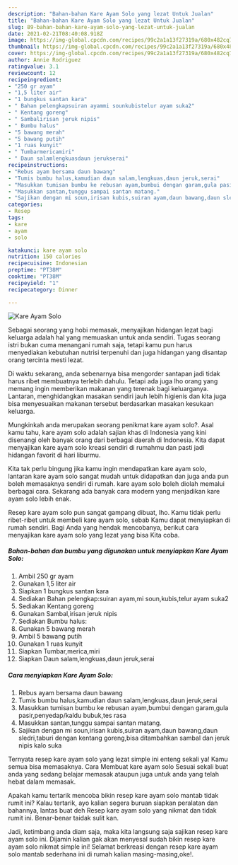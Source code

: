 ```yaml
---
description: "Bahan-bahan Kare Ayam Solo yang lezat Untuk Jualan"
title: "Bahan-bahan Kare Ayam Solo yang lezat Untuk Jualan"
slug: 89-bahan-bahan-kare-ayam-solo-yang-lezat-untuk-jualan
date: 2021-02-21T08:40:08.918Z
image: https://img-global.cpcdn.com/recipes/99c2a1a13f27319a/680x482cq70/kare-ayam-solo-foto-resep-utama.jpg
thumbnail: https://img-global.cpcdn.com/recipes/99c2a1a13f27319a/680x482cq70/kare-ayam-solo-foto-resep-utama.jpg
cover: https://img-global.cpcdn.com/recipes/99c2a1a13f27319a/680x482cq70/kare-ayam-solo-foto-resep-utama.jpg
author: Annie Rodriguez
ratingvalue: 3.1
reviewcount: 12
recipeingredient:
- "250 gr ayam"
- "1,5 liter air"
- "1 bungkus santan kara"
- " Bahan pelengkapsuiran ayammi sounkubistelur ayam suka2"
- " Kentang goreng"
- " Sambalirisan jeruk nipis"
- " Bumbu halus"
- "5 bawang merah"
- "5 bawang putih"
- "1 ruas kunyit"
- " Tumbarmericamiri"
- " Daun salamlengkuasdaun jerukserai"
recipeinstructions:
- "Rebus ayam bersama daun bawang"
- "Tumis bumbu halus,kamudian daun salam,lengkuas,daun jeruk,serai"
- "Masukkan tumisan bumbu ke rebusan ayam,bumbui dengan garam,gula pasir,penyedap/kaldu bubuk,tes rasa"
- "Masukkan santan,tunggu sampai santan matang."
- "Sajikan dengan mi soun,irisan kubis,suiran ayam,daun bawang,daun sledri,taburi dengan kentang goreng,bisa ditambahkan sambal dan jeruk nipis kalo suka"
categories:
- Resep
tags:
- kare
- ayam
- solo

katakunci: kare ayam solo 
nutrition: 150 calories
recipecuisine: Indonesian
preptime: "PT38M"
cooktime: "PT38M"
recipeyield: "1"
recipecategory: Dinner

---
```



![Kare Ayam Solo](https://img-global.cpcdn.com/recipes/99c2a1a13f27319a/680x482cq70/kare-ayam-solo-foto-resep-utama.jpg)

Sebagai seorang yang hobi memasak, menyajikan hidangan lezat bagi keluarga adalah hal yang memuaskan untuk anda sendiri. Tugas seorang istri bukan cuma menangani rumah saja, tetapi kamu pun harus menyediakan kebutuhan nutrisi terpenuhi dan juga hidangan yang disantap orang tercinta mesti lezat.

Di waktu  sekarang, anda sebenarnya bisa mengorder santapan jadi tidak harus ribet membuatnya terlebih dahulu. Tetapi ada juga lho orang yang memang ingin memberikan makanan yang terenak bagi keluarganya. Lantaran, menghidangkan masakan sendiri jauh lebih higienis dan kita juga bisa menyesuaikan makanan tersebut berdasarkan masakan kesukaan keluarga. 



Mungkinkah anda merupakan seorang penikmat kare ayam solo?. Asal kamu tahu, kare ayam solo adalah sajian khas di Indonesia yang kini disenangi oleh banyak orang dari berbagai daerah di Indonesia. Kita dapat menyajikan kare ayam solo kreasi sendiri di rumahmu dan pasti jadi hidangan favorit di hari liburmu.

Kita tak perlu bingung jika kamu ingin mendapatkan kare ayam solo, lantaran kare ayam solo sangat mudah untuk didapatkan dan juga anda pun boleh memasaknya sendiri di rumah. kare ayam solo boleh diolah memalui berbagai cara. Sekarang ada banyak cara modern yang menjadikan kare ayam solo lebih enak.

Resep kare ayam solo pun sangat gampang dibuat, lho. Kamu tidak perlu ribet-ribet untuk membeli kare ayam solo, sebab Kamu dapat menyiapkan di rumah sendiri. Bagi Anda yang hendak mencobanya, berikut cara menyajikan kare ayam solo yang lezat yang bisa Kita coba.

<!--inarticleads1-->

##### Bahan-bahan dan bumbu yang digunakan untuk menyiapkan Kare Ayam Solo:

1. Ambil 250 gr ayam
1. Gunakan 1,5 liter air
1. Siapkan 1 bungkus santan kara
1. Sediakan  Bahan pelengkap:suiran ayam,mi soun,kubis,telur ayam suka2
1. Sediakan  Kentang goreng
1. Gunakan  Sambal,irisan jeruk nipis
1. Sediakan  Bumbu halus:
1. Gunakan 5 bawang merah
1. Ambil 5 bawang putih
1. Gunakan 1 ruas kunyit
1. Siapkan  Tumbar,merica,miri
1. Siapkan  Daun salam,lengkuas,daun jeruk,serai




<!--inarticleads2-->

##### Cara menyiapkan Kare Ayam Solo:

1. Rebus ayam bersama daun bawang
1. Tumis bumbu halus,kamudian daun salam,lengkuas,daun jeruk,serai
1. Masukkan tumisan bumbu ke rebusan ayam,bumbui dengan garam,gula pasir,penyedap/kaldu bubuk,tes rasa
1. Masukkan santan,tunggu sampai santan matang.
1. Sajikan dengan mi soun,irisan kubis,suiran ayam,daun bawang,daun sledri,taburi dengan kentang goreng,bisa ditambahkan sambal dan jeruk nipis kalo suka




Ternyata resep kare ayam solo yang lezat simple ini enteng sekali ya! Kamu semua bisa memasaknya. Cara Membuat kare ayam solo Sesuai sekali buat anda yang sedang belajar memasak ataupun juga untuk anda yang telah hebat dalam memasak.

Apakah kamu tertarik mencoba bikin resep kare ayam solo mantab tidak rumit ini? Kalau tertarik, ayo kalian segera buruan siapkan peralatan dan bahannya, lantas buat deh Resep kare ayam solo yang nikmat dan tidak rumit ini. Benar-benar taidak sulit kan. 

Jadi, ketimbang anda diam saja, maka kita langsung saja sajikan resep kare ayam solo ini. Dijamin kalian gak akan menyesal sudah bikin resep kare ayam solo nikmat simple ini! Selamat berkreasi dengan resep kare ayam solo mantab sederhana ini di rumah kalian masing-masing,oke!.

